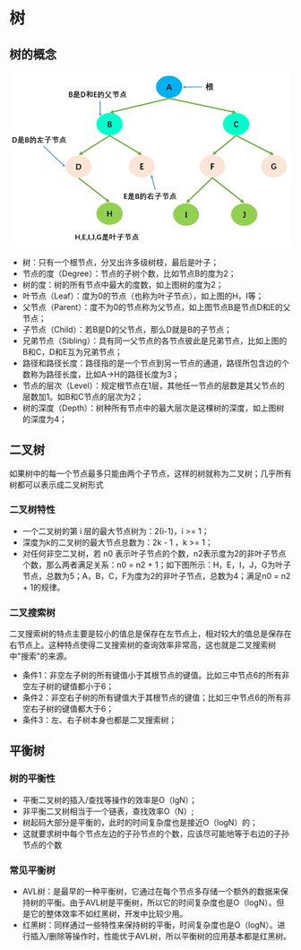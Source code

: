 # 树

## 树的概念
![树](./img/def.png)
- 树：只有一个根节点，分叉出许多级树枝，最后是叶子；
- 节点的度（Degree）：节点的子树个数，比如节点B的度为2；
- 树的度：树的所有节点中最大的度数，如上图树的度为2；
- 叶节点（Leaf）：度为0的节点（也称为叶子节点），如上图的H，I等；
- 父节点（Parent）：度不为0的节点称为父节点，如上图节点B是节点D和E的父节点；
- 子节点（Child）：若B是D的父节点，那么D就是B的子节点；
- 兄弟节点（Sibling）：具有同一父节点的各节点彼此是兄弟节点，比如上图的B和C，D和E互为兄弟节点；
- 路径和路径长度：路径指的是一个节点到另一节点的通道，路径所包含边的个数称为路径长度，比如A->H的路径长度为3；
- 节点的层次（Level）：规定根节点在1层，其他任一节点的层数是其父节点的层数加1。如B和C节点的层次为2；
- 树的深度（Depth）：树种所有节点中的最大层次是这棵树的深度，如上图树的深度为4；

## 二叉树
如果树中的每一个节点最多只能由两个子节点，这样的树就称为二叉树；几乎所有树都可以表示成二叉树形式

### 二叉树特性
- 一个二叉树的第 i 层的最大节点树为：2(i-1)，i >= 1；
- 深度为k的二叉树的最大节点总数为：2k - 1 ，k >= 1；
- 对任何非空二叉树，若 n0 表示叶子节点的个数，n2表示度为2的非叶子节点个数，那么两者满足关系：n0 = n2 + 1；如下图所示：H，E，I，J，G为叶子节点，总数为5；A，B，C，F为度为2的非叶子节点，总数为4；满足n0 = n2 + 1的规律。

### 二叉搜索树
二叉搜索树的特点主要是较小的值总是保存在左节点上，相对较大的值总是保存在右节点上。这种特点使得二叉搜索树的查询效率非常高，这也就是二叉搜索树中"搜索"的来源。
- 条件1：非空左子树的所有键值小于其根节点的键值。比如三中节点6的所有非空左子树的键值都小于6；
- 条件2：非空右子树的所有键值大于其根节点的键值；比如三中节点6的所有非空右子树的键值都大于6；
- 条件3：左、右子树本身也都是二叉搜索树；

## 平衡树

### 树的平衡性

- 平衡二叉树的插入/查找等操作的效率是O（lgN）；
- 非平衡二叉树相当于一个链表，查找效率O（N）;
- 树起码大部分是平衡的，此时的时间复杂度也是接近O（logN）的；
- 这就要求树中每个节点左边的子孙节点的个数，应该尽可能地等于右边的子孙节点的个数

### 常见平衡树

- AVL树：是最早的一种平衡树，它通过在每个节点多存储一个额外的数据来保持树的平衡。由于AVL树是平衡树，所以它的时间复杂度也是O（logN）。但是它的整体效率不如红黑树，开发中比较少用。
- 红黑树：同样通过一些特性来保持树的平衡，时间复杂度也是O（logN）。进行插入/删除等操作时，性能优于AVL树，所以平衡树的应用基本都是红黑树。
